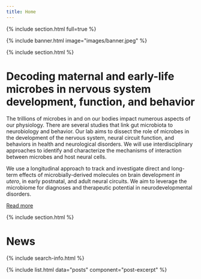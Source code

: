 ```yaml
---
title: Home
---
```

{% include section.html full=true %}

{% include banner.html image="images/banner.jpeg" %}

{% include section.html %}
# Decoding maternal and early-life microbes in nervous system development, function, and behavior

The trillions of microbes in and on our bodies impact numerous aspects of our physiology. There are several studies that link gut microbiota to neurobiology and behavior. Our lab aims to dissect the role of microbes in the development of the nervous system, neural circuit function, and behaviors in health and neurological disorders. We will use interdisciplinary approaches to identify and characterize the mechanisms of interaction between microbes and host neural cells. 

We use a longitudinal approach to track and investigate direct and long-term effects of microbially-derived molecules on brain development _in utero_, in early postnatal, and adult neural circuits. We aim to leverage the microbiome for diagnoses and therapeutic potential in neurodevelopmental disorders.

[Read more](research)

{% include section.html %}

# <i class="fas fa-bullhorn"></i>News

{% include search-info.html %}

{% include list.html data="posts" component="post-excerpt" %}